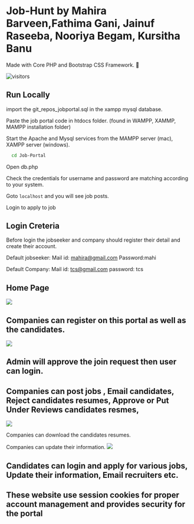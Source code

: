 # Job-Hunt by Mahira Barveen,Fathima Gani, Jainuf Raseeba, Nooriya Begam, Kursitha Banu

Made with Core PHP and Bootstrap CSS Framework. 🤍

![visitors](https://bit.ly/30KYszm)

## Run Locally


import the git_repos_jobportal.sql in the xampp mysql database.


Paste the job portal code in htdocs folder. (found in WAMPP, XAMMP, MAMPP installation folder)

Start the Apache and Mysql services from the MAMPP server (mac), XAMPP server (windows).

```bash
  cd Job-Portal
```

Open db.php

Check the credentials for username and password are matching according to your system.

Goto ```localhost``` and you will see job posts.

Login to apply to job 

## Login Creteria

Before login the jobseeker and company should register their detail and create their account.

Default jobseeker:
Mail id: mahira@gmail.com
Password:mahi

Default Company:
Mail id: tcs@gmail.com
password: tcs

## Home Page
![](screenshots/home.jpg)
## Companies can register on this portal as well as the candidates.
![](screenshots/signup.jpg)
## Admin will approve the join request then user can login.
## Companies can post jobs , Email candidates, Reject candidates resumes, Approve or Put Under Reviews candidates resmes,
![](screenshots/joblisting.jpg)

Companies can download the candidates resumes.

Companies can update their information.
![](screenshots/comp1.jpg)
## Candidates can login and apply for various jobs, Update their information, Email recruiters etc.

## These website use session cookies for proper account management and provides security for the portal
